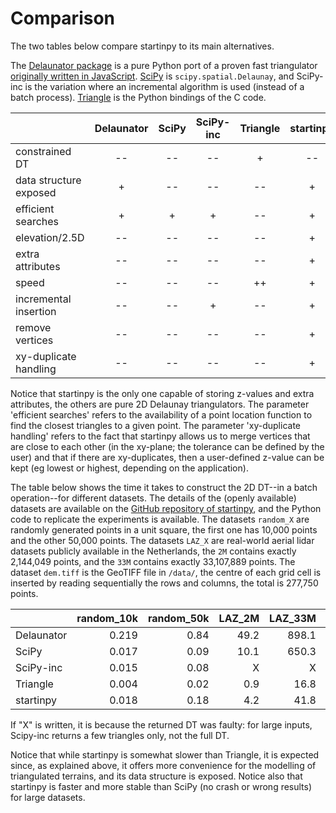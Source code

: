 # Comparison 

The two tables below compare startinpy to its main alternatives.

The [Delaunator package](https://github.com/HakanSeven12/Delaunator-Python) is a pure Python port of a proven fast triangulator [originally written in JavaScript](https://github.com/mapbox/delaunator).
[SciPy](https://docs.scipy.org/doc/scipy/reference/generated/scipy.spatial.Delaunay.html) is `scipy.spatial.Delaunay`, and SciPy-inc is the variation where an incremental algorithm is used (instead of a batch process).
[Triangle](https://pypi.org/project/triangle/) is the Python bindings of the C code.

|                        | Delaunator | SciPy | SciPy-inc | Triangle | startinpy |
|------------------------|:----------:|:-----:|:---------:|:--------:|:---------:|
| constrained DT         |    --      | --    |     --    |   +      |   --      |
| data structure exposed |    +       | --    |     --    |   --     |   +       |
| efficient searches     |    +       | +     |     +     |   --     |   +       |
| elevation/2.5D         |    --      | --    |     --    |   --     |   +       |
| extra attributes       |    --      | --    |     --    |   --     |   +       |
| speed                  |    --      | --    |     --    |   ++     |   +       |
| incremental insertion  |    --      | --    |     +     |   --     |   +       |
| remove vertices        |    --      | --    |     --    |   --     |   +       |
| xy-duplicate handling  |    --      | --    |     --    |   --     |   +       |

Notice that startinpy is the only one capable of storing z-values and extra attributes, the others are pure 2D Delaunay triangulators.
The parameter 'efficient searches' refers to the availability of a point location function to find the closest triangles to a given point.
The parameter 'xy-duplicate handling' refers to the fact that startinpy allows us to merge vertices that are close to each other (in the xy-plane; the tolerance can be defined by the user) and that if there are xy-duplicates, then a user-defined z-value can be kept (eg lowest or highest, depending on the application).

The table below shows the time it takes to construct the 2D DT--in a batch operation--for different datasets.
The details of the (openly available) datasets are available on the [GitHub repository of startinpy](https://github.com/hugoledoux/startinpy/tree/master/dt_comparisons), and the Python code to replicate the experiments is available.
The datasets `random_X` are randomly generated points in a unit square, the first one has 10,000 points and the other 50,000 points.
The datasets `LAZ_X` are real-world aerial lidar datasets publicly available in the Netherlands, the `2M` contains exactly 2,144,049 points, and the `33M` contains exactly 33,107,889 points.
The dataset `dem.tiff` is the GeoTIFF file in `/data/`, the centre of each grid cell is inserted by reading sequentially the rows and columns, the total is 277,750 points.

|            |random_10k|random_50k|LAZ_2M|LAZ_33M|dem.tiff|
|:-----------|---------:|---------:|-----:|------:|-------:|
| Delaunator |   0.219  |    0.84  | 49.2 | 898.1 |   3.55 |
| SciPy      |   0.017  |    0.09  | 10.1 | 650.3 |   1.79 |
| SciPy-inc  |   0.015  |    0.08  |    X |     X |      X |
| Triangle   |   0.004  |    0.02  |  0.9 |  16.8 |   0.19 |
| startinpy  |   0.018  |    0.18  |  4.2 |  41.8 |   0.46 |

If "X" is written, it is because the returned DT was faulty: for large inputs, Scipy-inc returns a few triangles only, not the full DT.

Notice that while startinpy is somewhat slower than Triangle, it is expected since, as explained above, it offers more convenience for the modelling of triangulated terrains, and its data structure is exposed.
Notice also that startinpy is faster and more stable than SciPy (no crash or wrong results) for large datasets.

